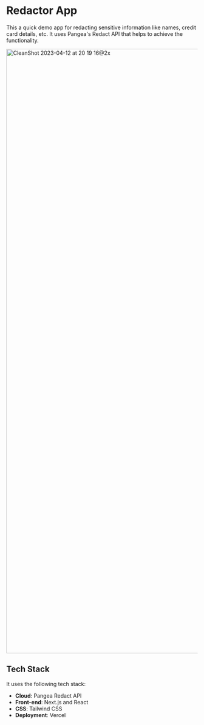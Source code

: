 # Redactor App


This a quick demo app for redacting sensitive information like names, credit card details, etc. It uses Pangea's Redact API that helps to achieve the functionality.

<img width="1590" alt="CleanShot 2023-04-12 at 20 19 16@2x" src="https://user-images.githubusercontent.com/12712988/231504021-d7276415-104c-4725-94b0-fb1c53c8c217.png">

## Tech Stack

It uses the following tech stack:

- **Cloud**: Pangea Redact API
- **Front-end**: Next.js and React
- **CSS**: Tailwind CSS
- **Deployment**: Vercel

